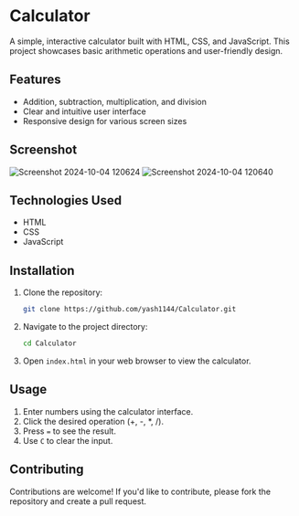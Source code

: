 # Calculator

A simple, interactive calculator built with HTML, CSS, and JavaScript. This project showcases basic arithmetic operations and user-friendly design.

## Features

- Addition, subtraction, multiplication, and division
- Clear and intuitive user interface
- Responsive design for various screen sizes

## Screenshot

![Screenshot 2024-10-04 120624](https://github.com/user-attachments/assets/70fd746d-764b-4a3e-bf77-1ff709c3d2ff)
![Screenshot 2024-10-04 120640](https://github.com/user-attachments/assets/1d08a143-58cf-431e-94ea-0f388676446d)

## Technologies Used

- HTML
- CSS
- JavaScript

## Installation

1. Clone the repository:
   ```bash
   git clone https://github.com/yash1144/Calculator.git
   ```

2. Navigate to the project directory:
   ```bash
   cd Calculator
   ```

3. Open `index.html` in your web browser to view the calculator.

## Usage

1. Enter numbers using the calculator interface.
2. Click the desired operation (+, -, *, /).
3. Press `=` to see the result.
4. Use `C` to clear the input.

## Contributing

Contributions are welcome! If you'd like to contribute, please fork the repository and create a pull request.
